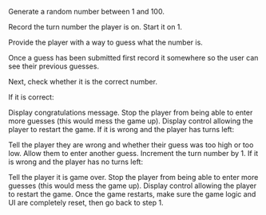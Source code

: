 Generate a random number between 1 and 100.

Record the turn number the player is on. Start it on 1.

Provide the player with a way to guess what the number is.

Once a guess has been submitted first record it somewhere so the user can see their previous guesses.

Next, check whether it is the correct number.

If it is correct:

Display congratulations message.
Stop the player from being able to enter more guesses (this would mess the game up).
Display control allowing the player to restart the game.
If it is wrong and the player has turns left:

Tell the player they are wrong and whether their guess was too high or too low.
Allow them to enter another guess.
Increment the turn number by 1.
If it is wrong and the player has no turns left:

Tell the player it is game over.
Stop the player from being able to enter more guesses (this would mess the game up).
Display control allowing the player to restart the game.
Once the game restarts, make sure the game logic and UI are completely reset, then go back to step 1.